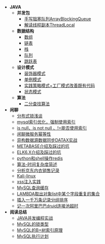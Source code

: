 - **JAVA**
    - **并发包**
        - [手写阻塞队列ArrayBlockingQueue](JAVA/ArrayBlockingQueue.md)
        - [解读线程副本ThreadLocal](JAVA/ThreadLocal.md)
    - **数据结构**
        - [数组](JAVA/Array.md)
        - [链表](JAVA/LinkedList.md)
        - [栈](JAVA/Stack.md)
        - [队列](JAVA/Queue.md)
        - [跳跃表](JAVA/SkipList.md)
    - **设计模式**
        - [装饰器模式](PATTERN/Decorator.md)  
        - [单例模式](JAVA/singleton.md)
        - [实践策略模式+工厂模式改善既有代码](PATTERN/Strategy.md)
        - [状态模式](PATTERN/State.md)
    - **算法**
        - [二分查找算法](JAVA/BinarySearch.md)    
- **闲聊**
    - [分布式锁浅谈](JAVA/DISTRIBUTEDLOCK.md)
    - [mysql索引优化，强制使用索引](RECORD/ForceIndex.md)    
    - [is null、is not null 、!=能否使用索引](READING/MySQLExecutionPlanExample.md)
    - [闲聊微服务幂等性](RECORD/SOAIdempotent.md)
    - [异构数据源数据同步DATAX实战](RECORD/DATAXRECORD.md)
    - [METABASE介绍及踩过的坑](RECORD/METABASERECORD.md)
    - [ELK6.X介绍及踩过的坑](RECORD/ELKRECORD.md)
    - [python和shell操作redis](RECORD/PYTHONORSHELLCALLREDIS.md)  
    - [算法-时间复杂度简述](JAVA/AlgorithmicComplexity.md)
    - [分析京东内衣销售记录](JAVA/searchjd.md)
    - [Kali-linux](READING/kali.md)
    - [xss注入实践](READING/xss.md)
    - [MySQL查询缓存](RECORD/MYSQLCACHERECORD.md)
    - [LAMBDA取出对象list中某个字段重复的集合](RECORD/FETCHDUPLICATESET-LAMBDA.md)
    - [插入一千万条记录分组排序](RECORD/DATAFORKJOIN.md)
    - [记一次阿里巴巴druid连接池超时](RECORD/DRUIDTIMEOUTRECORD.md)
    <!-- - [浅谈阿里巴巴arthas](RECORD/arthas.md) -->
- **阅读总结**
    - [JAVA并发编程实战](READING/CONCURRENTPROGAMMING.md)
    - [MySQL的锁类型](READING/MySQLLock)
    - [MySQL的B+树索引原理](READING/MySQLB+TreeIndex.md)
    <!-- - [深入理解java虚拟机](READING/JAVAVIRTUALMACHINE.md) -->
    - [MySQL执行计划](READING/MySQLExecutionPlan.md)